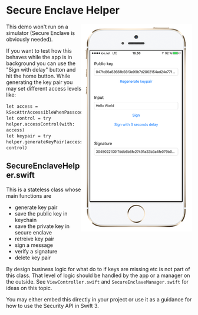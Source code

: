 Secure Enclave Helper
=====================

<img align="right" alt="" src="SecureEnclaveDemo/screenshot.png" width="300px" />

This demo won't run on a simulator (Secure Enclave is obviously needed).

If you want to test how this behaves while the app is in background you can use the "Sign with delay" button and hit the home button. While generating the key pair you may set different access levels like:
```
let access = kSecAttrAccessibleWhenPasscodeSetThisDeviceOnly
let control = try helper.accessControl(with: access)
let keypair = try helper.generateKeyPair(accessControl: control)
```

## SecureEnclaveHelper.swift

This is a stateless class whose main functions are
- generate key pair
- save the public key in keychain
- save the private key in secure enclave
- retreive key pair
- sign a message
- verify a signature
- delete key pair

By design business logic for what do to if keys are missing etc is not part of this class. That level of logic should be handled by the app or a manager on the outside. See `ViewController.swift` and `SecureEnclaveManager.swift` for ideas on this topic.

You may either embed this directly in your project or use it as a guidance for how to use the Security API in Swift 3.
